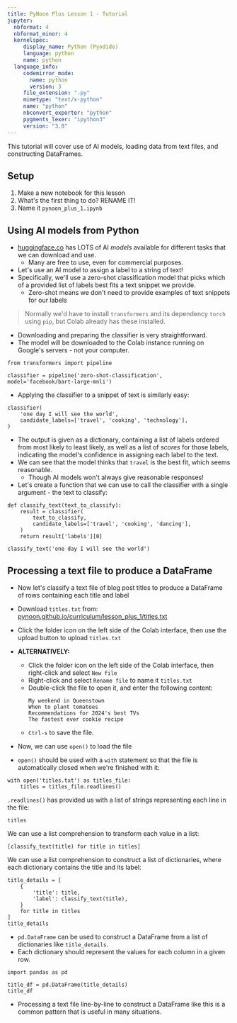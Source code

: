 ```yaml
---
title: PyNoon Plus Lesson 1 - Tutorial
jupyter:
  nbformat: 4
  nbformat_minor: 4
  kernelspec:
     display_name: Python (Pyodide)
     language: python
     name: python
  language_info:
     codemirror_mode:
       name: python
       version: 3
     file_extension: ".py"
     mimetype: "text/x-python"
     name: "python"
     nbconvert_exporter: "python"
     pygments_lexer: "ipython3"
     version: "3.8"
---
```


This tutorial will cover use of AI models, loading data from
text files, and constructing DataFrames.

## Setup

1. Make a new notebook for this lesson
2. What's the first thing to do? RENAME IT!
3. Name it `pynoon_plus_1.ipynb`

## Using AI models from Python

* [huggingface.co](https://huggingface.co/) has LOTS of AI *models*
  available for different tasks that we can download and use.
  * Many are free to use, even for commercial purposes.
* Let's use an AI model to assign a label to a string of text!
* Specifically, we'll use a zero-shot classification model that picks
  which of a provided list of labels best fits a text snippet we
  provide.
  * Zero-shot means we don't need to provide examples of text snippets
    for our labels

> Normally we'd have to install `transformers` and its dependency
> `torch` using `pip`, but Colab already has these installed.

* Downloading and preparing the classifier is very straightforward.
* The model will be downloaded to the Colab instance running on
  Google's servers - not your computer.

```code
from transformers import pipeline

classifier = pipeline('zero-shot-classification', model='facebook/bart-large-mnli')
```

* Applying the classifier to a snippet of text is similarly easy:

```code
classifier(
    'one day I will see the world',
    candidate_labels=['travel', 'cooking', 'technology'],
)
```

* The output is given as a dictionary, containing a list of labels
  ordered from most likely to least likely, as well as a list of
  *scores* for those labels, indicating the model's confidence in
  assigning each label to the text.
* We can see that the model thinks that `travel` is the best fit,
  which seems reasonable.
  * Though AI models won't always give reasonable responses!
* Let's create a function that we can use to call the classifier with
  a single argument - the text to classify:

```code
def classify_text(text_to_classify):
    result = classifier(
        text_to_classify,
        candidate_labels=['travel', 'cooking', 'dancing'],
    )
    return result['labels'][0]

classify_text('one day I will see the world')
```

## Processing a text file to produce a DataFrame

* Now let's classify a text file of blog post titles to produce a
  DataFrame of rows containing each title and label
* Download `titles.txt` from:
  [pynoon.github.io/curriculum/lesson_plus_1/titles.txt](https://pynoon.github.io/curriculum/lesson_plus_1/titles.txt)
* Click the folder icon on the left side of the Colab interface, then
  use the upload button to upload `titles.txt`
* **ALTERNATIVELY:**
  * Click the folder icon on the left side of the Colab interface, then
    right-click and select `New file`
  * Right-click and select `Rename file` to name it `titles.txt`
  * Double-click the file to open it, and enter the following content:
    ```
    My weekend in Queenstown
    When to plant tomatoes
    Recommendations for 2024's best TVs
    The fastest ever cookie recipe
    ```
  * `Ctrl-s` to save the file.

* Now, we can use `open()` to load the file
* `open()` should be used with a `with` statement so that the file is
  automatically closed when we're finished with it:

```code
with open('titles.txt') as titles_file:
    titles = titles_file.readlines()
```

`.readlines()` has provided us with a list of strings representing
each line in the file:

```code
titles
```

We can use a list comprehension to transform each value in a list:

```code
[classify_text(title) for title in titles]
```

We can use a list comprehension to construct a list of dictionaries,
where each dictionary contains the title and its label:

```code
title_details = [
    {
        'title': title,
        'label': classify_text(title),
    }
    for title in titles
]
title_details
```

* `pd.DataFrame` can be used to construct a DataFrame from a list of
  dictionaries like `title_details`.
* Each dictionary should represent the values for each column in a
  given row.

```code
import pandas as pd

title_df = pd.DataFrame(title_details)
title_df
```

* Processing a text file line-by-line to construct a DataFrame like
  this is a common pattern that is useful in many situations.
